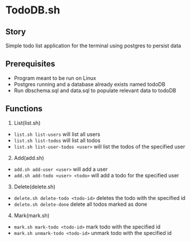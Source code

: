 # TodoDB.sh

## Story

Simple todo list application for the terminal using postgres to persist data

## Prerequisites

- Program meant to be run on Linux
- Postgres running and a database already exists named todoDB
- Run dbschema.sql and data.sql to populate relevant data to todoDB

## Functions

1. List(list.sh)
- `list.sh list-users` will list all users
- `list.sh list-todos` will list all todos
- `list.sh list-user-todos <user>` will list the todos of the specified user

2. Add(add.sh)
- `add.sh add-user <user>` will add a user
- `add.sh add-todo <user> <todo>` will add a todo for the specified user

3. Delete(delete.sh)
- `delete.sh delete-todo <todo-id>` deletes the todo with the specified id
- `delete.sh delete-done` delete all todos marked as done

4. Mark(mark.sh)
- `mark.sh mark-todo <todo-id>` mark todo with the specified id
- `mark.sh unmark-todo <todo-id>` unmark todo with the specified id
